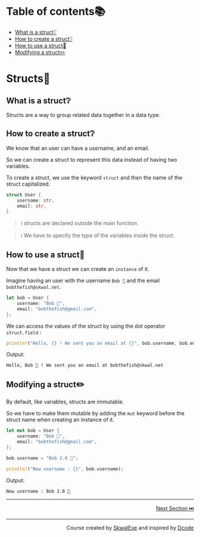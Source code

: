 # Table of contents📚

- [What is a struct❔](#what-is-a-struct)
- [How to create a struct❔](#how-to-create-a-struct)
- [How to use a struct🤹](#how-to-use-a-struct)
- [Modifying a struct✏️](#modifying-a-struct️)

# Structs🧱

## What is a struct❔

Structs are a way to group related data together in a data type.

## How to create a struct❔

We know that an user can have a username, and an email.

So we can create a struct to represent this data instead of having two variables.

To create a struct, we use the keyword `struct` and then the name of the struct capitalized.

```rust
struct User {
    username: str,
    email: str,
}
```

> ℹ️ structs are declared outside the main function.

> ℹ️ We have to specify the type of the  variables inside the struct.

## How to use a struct🤹

Now that we have a struct we can create an `instance` of it.

Imagine having an user with the username `Bob 🐡` and the email `bobthefish@skwal.net`.

```rust
let bob = User {
    username: "Bob 🐡",
    email: "bobthefish@gmail.com",
};
```

We can access the values of the struct by using the dot operator `struct.field` : 

```rust
println!("Hello, {} ! We sent you an email at {}", bob.username, bob.email);
```

Output:

```
Hello, Bob 🐡 ! We sent you an email at bobthefish@skwal.net
```

## Modifying a struct✏️

By default, like variables, structs are immutable.

So we have to make them mutable by adding the `mut` keyword before the struct name when creating an instance of it.

```rust
let mut bob = User {
    username: "Bob 🐡",
    email: "bobthefish@gmail.com",
};

bob.username = "Bob 2.0 🐠";

println!("New username : {}", bob.username);
```

Output:

```
New username : Bob 2.0 🐠
```

---

<p align="right"><a href="../tuple-structs">Next Section ⏭️</a></p>

---

<p align="right">Course created by <a href="https://github.com/SkwalExe/" target="_blank">SkwalExe</a> and inspired by <a href="https://www.youtube.com/watch?v=vOMJlQ5B-M0&list=PLVvjrrRCBy2JSHf9tGxGKJ-bYAN_uDCUL" target="_blank">Dcode</a></p>